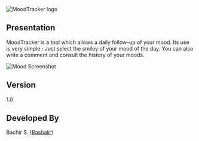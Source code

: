 ![MoodTracker logo](http://www.image-heberg.fr/files/1522910896379292382.png "MoodTracker")

## Presentation

MoodTracker is a tool which allows a daily follow-up of your mood. Its use is very simple : 
Just select the smiley of your mood of the day. You can also write a comment and consult the history of your moods.

![Mood Screenshot](http://www.image-heberg.fr/files/1522913444780283264.png "Mood Screenshot")


## Version
1.0

## Developed By

Bachir S. ([Bashalir](https://github.com/Bashalir))
